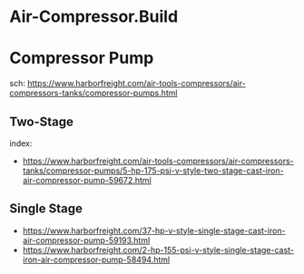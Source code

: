 # Air-Compressor.Build
# Compressor Pump
sch: https://www.harborfreight.com/air-tools-compressors/air-compressors-tanks/compressor-pumps.html

## Two-Stage
index:
- https://www.harborfreight.com/air-tools-compressors/air-compressors-tanks/compressor-pumps/5-hp-175-psi-v-style-two-stage-cast-iron-air-compressor-pump-59672.html

## Single Stage
- https://www.harborfreight.com/37-hp-v-style-single-stage-cast-iron-air-compressor-pump-59193.html
- https://www.harborfreight.com/2-hp-155-psi-v-style-single-stage-cast-iron-air-compressor-pump-58494.html
